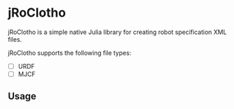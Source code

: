 # jRoClotho

jRoClotho is a simple native Julia library for creating robot specification XML files.

jRoClotho supports the following file types:

- [ ] URDF
- [ ] MJCF

<!-- ## Installation -->

## Usage

<!-- -->

<!-- ## Contributing -->

<!-- ## License -->
